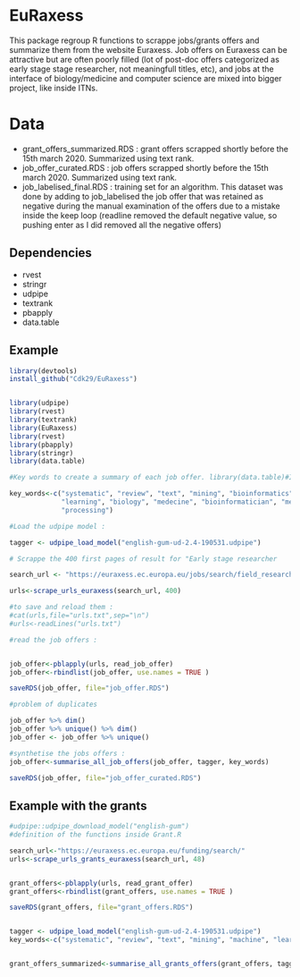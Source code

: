 #  EuRaxess

This package regroup R functions to scrappe jobs/grants offers and summarize them from the website Euraxess. Job offers on Euraxess can be attractive but are often poorly filled (lot of post-doc offers categorized as early stage stage researcher, not meaningfull titles, etc), and jobs at the interface of biology/medicine and computer science are mixed into bigger project, like inside ITNs.

# Data 

- grant_offers_summarized.RDS : grant offers scrapped shortly before the 15th march 2020. Summarized using text rank.
- job_offer_curated.RDS : job offers scrapped shortly before the 15th march 2020. Summarized using text rank.
- job_labelised_final.RDS : training set for an algorithm. This dataset was done by adding to job_labelised the job offer that was retained as negative during the manual examination of the offers due to a mistake inside the keep loop (readline removed the default negative value, so pushing enter as I did removed all the negative offers)

## Dependencies 
- rvest
- stringr
- udpipe
- textrank 
- pbapply
- data.table 

## Example 

```R
library(devtools)
install_github("Cdk29/EuRaxess")

```


```R

library(udpipe) 
library(rvest)
library(textrank)
library(EuRaxess)
library(rvest)
library(pbapply)
library(stringr)
library(data.table)

#Key words to create a summary of each job offer. library(data.table)#If none of them if found in the offer the summary will be empty (speed up the search).

key_words<-c("systematic", "review", "text", "mining", "bioinformatics", "bioinformatician", "data", "machine",
             "learning", "biology", "medecine", "bioinformatician", "medical", "medicine", "nlp", "keras", "natural", 
             "processing")

#Load the udpipe model :

tagger <- udpipe_load_model("english-gum-ud-2.4-190531.udpipe")

# Scrappe the 400 first pages of result for "Early stage researcher

search_url <- "https://euraxess.ec.europa.eu/jobs/search/field_research_profile/first-stage-researcher-r1-446?sort=created&order=desc"

urls<-scrape_urls_euraxess(search_url, 400) 

#to save and reload them :
#cat(urls,file="urls.txt",sep="\n")
#urls<-readLines("urls.txt")

#read the job offers :


job_offer<-pblapply(urls, read_job_offer)
job_offer<-rbindlist(job_offer, use.names = TRUE )

saveRDS(job_offer, file="job_offer.RDS")

#problem of duplicates

job_offer %>% dim()
job_offer %>% unique() %>% dim()
job_offer <- job_offer %>% unique()

#synthetise the jobs offers :
job_offer<-summarise_all_job_offers(job_offer, tagger, key_words)

saveRDS(job_offer, file="job_offer_curated.RDS")

```
## Example with the grants 

```R
#udpipe::udpipe_download_model("english-gum")
#definition of the functions inside Grant.R

search_url<-"https://euraxess.ec.europa.eu/funding/search/"
urls<-scrape_urls_grants_euraxess(search_url, 48)


grant_offers<-pblapply(urls, read_grant_offer)
grant_offers<-rbindlist(grant_offers, use.names = TRUE )

saveRDS(grant_offers, file="grant_offers.RDS")


tagger <- udpipe_load_model("english-gum-ud-2.4-190531.udpipe")
key_words<-c("systematic", "review", "text", "mining", "machine", "learning", "biology", "medecine", "medical", "natural", "processing", "language")


grant_offers_summarized<-summarise_all_grants_offers(grant_offers, tagger, key_words)





```

